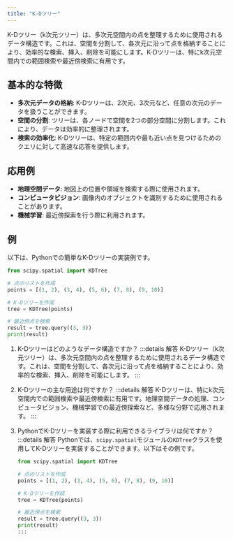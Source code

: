 ```yaml
---
title: "K-Dツリー"
---
```

K-Dツリー（k次元ツリー）は、多次元空間内の点を整理するために使用されるデータ構造です。これは、空間を分割して、各次元に沿って点を格納することにより、効率的な検索、挿入、削除を可能にします。K-Dツリーは、特にk次元空間内での範囲検索や最近傍検索に有用です。

## 基本的な特徴

- **多次元データの格納**: K-Dツリーは、2次元、3次元など、任意の次元のデータを扱うことができます。
- **空間の分割**: ツリーは、各ノードで空間を2つの部分空間に分割します。これにより、データは効率的に整理されます。
- **検索の効率化**: K-Dツリーは、特定の範囲内や最も近い点を見つけるためのクエリに対して高速な応答を提供します。

## 応用例

- **地理空間データ**: 地図上の位置や領域を検索する際に使用されます。
- **コンピュータビジョン**: 画像内のオブジェクトを識別するために使用されることがあります。
- **機械学習**: 最近傍探索を行う際に利用されます。

## 例

以下は、Pythonでの簡単なK-Dツリーの実装例です。

```python
from scipy.spatial import KDTree

# 点のリストを作成
points = [(1, 2), (3, 4), (5, 6), (7, 8), (9, 10)]

# K-Dツリーを作成
tree = KDTree(points)

# 最近傍点を検索
result = tree.query((3, 3))
print(result)
```

1. K-Dツリーはどのようなデータ構造ですか？
   :::details 解答
   K-Dツリー（k次元ツリー）は、多次元空間内の点を整理するために使用されるデータ構造です。これは、空間を分割して、各次元に沿って点を格納することにより、効率的な検索、挿入、削除を可能にします。
   :::

2. K-Dツリーの主な用途は何ですか？
   :::details 解答
   K-Dツリーは、特にk次元空間内での範囲検索や最近傍検索に有用です。地理空間データの処理、コンピュータビジョン、機械学習での最近傍探索など、多様な分野で応用されます。
   :::

3. PythonでK-Dツリーを実装する際に利用できるライブラリは何ですか？
   :::details 解答
   Pythonでは、`scipy.spatial`モジュールの`KDTree`クラスを使用してK-Dツリーを実装することができます。以下はその例です。

   ```python
   from scipy.spatial import KDTree

   # 点のリストを作成
   points = [(1, 2), (3, 4), (5, 6), (7, 8), (9, 10)]

   # K-Dツリーを作成
   tree = KDTree(points)

   # 最近傍点を検索
   result = tree.query((3, 3))
   print(result)
   :::
